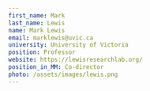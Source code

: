 ```yaml
---
first_name: Mark
last_name: Lewis
name: Mark Lewis
email: marklewis@uvic.ca
university: University of Victoria
position: Professor
website: https://lewisresearchlab.org/
position_in_MM: Co-director
photo: /assets/images/lewis.png
---
```

